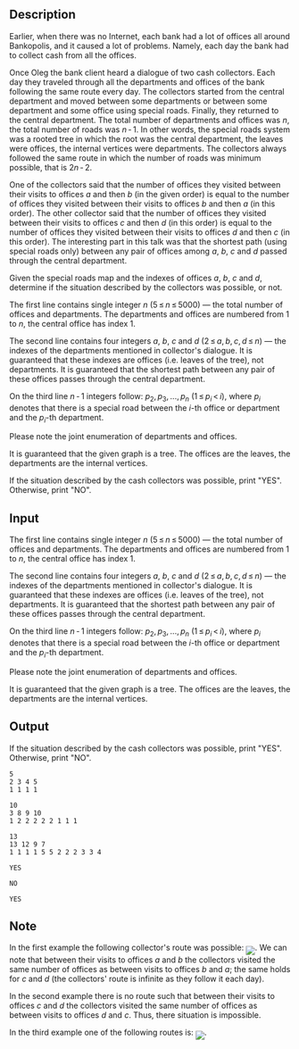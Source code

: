 ## Description

<div><p>Earlier, when there was no Internet, each bank had a lot of offices all around Bankopolis, and it caused a lot of problems. Namely, each day the bank had to collect cash from all the offices.</p><p>Once Oleg the bank client heard a dialogue of two cash collectors. Each day they traveled through all the departments and offices of the bank following the same route every day. The collectors started from the central department and moved between some departments or between some department and some office using special roads. Finally, they returned to the central department. The total number of departments and offices was <span class="tex-span"><i>n</i></span>, the total number of roads was <span class="tex-span"><i>n</i> - 1</span>. In other words, the special roads system was a rooted tree in which the root was the central department, the leaves were offices, the internal vertices were departments. The collectors always followed the same route in which the number of roads was minimum possible, that is <span class="tex-span">2<i>n</i> - 2</span>.</p><p>One of the collectors said that the number of offices they visited between their visits to offices <span class="tex-span"><i>a</i></span> and then <span class="tex-span"><i>b</i></span> (in the given order) is equal to the number of offices they visited between their visits to offices <span class="tex-span"><i>b</i></span> and then <span class="tex-span"><i>a</i></span> (in this order). The other collector said that the number of offices they visited between their visits to offices <span class="tex-span"><i>c</i></span> and then <span class="tex-span"><i>d</i></span> (in this order) is equal to the number of offices they visited between their visits to offices <span class="tex-span"><i>d</i></span> and then <span class="tex-span"><i>c</i></span> (in this order). The interesting part in this talk was that the shortest path (using special roads only) between any pair of offices among <span class="tex-span"><i>a</i></span>, <span class="tex-span"><i>b</i></span>, <span class="tex-span"><i>c</i></span> and <span class="tex-span"><i>d</i></span> <span class="tex-font-style-bf">passed through the central department</span>.</p><p>Given the special roads map and the indexes of offices <span class="tex-span"><i>a</i></span>, <span class="tex-span"><i>b</i></span>, <span class="tex-span"><i>c</i></span> and <span class="tex-span"><i>d</i></span>, determine if the situation described by the collectors was possible, or not.</p></div><div class="input-specification"><p>The first line contains single integer <span class="tex-span"><i>n</i></span> (<span class="tex-span">5 ≤ <i>n</i> ≤ 5000</span>)&nbsp;— the total number of offices and departments. The departments and offices are numbered from <span class="tex-span">1</span> to <span class="tex-span"><i>n</i></span>, the central office has index <span class="tex-span">1</span>.</p><p>The second line contains four integers <span class="tex-span"><i>a</i></span>, <span class="tex-span"><i>b</i></span>, <span class="tex-span"><i>c</i></span> and <span class="tex-span"><i>d</i></span> (<span class="tex-span">2 ≤ <i>a</i>, <i>b</i>, <i>c</i>, <i>d</i> ≤ <i>n</i></span>)&nbsp;— the indexes of the departments mentioned in collector's dialogue. It is guaranteed that these indexes are offices (i.e. leaves of the tree), not departments. It is guaranteed that the shortest path between any pair of these offices passes through the central department.</p><p>On the third line <span class="tex-span"><i>n</i> - 1</span> integers follow: <span class="tex-span"><i>p</i><sub class="lower-index">2</sub>, <i>p</i><sub class="lower-index">3</sub>, ..., <i>p</i><sub class="lower-index"><i>n</i></sub></span> (<span class="tex-span">1 ≤ <i>p</i><sub class="lower-index"><i>i</i></sub> &lt; <i>i</i></span>), where <span class="tex-span"><i>p</i><sub class="lower-index"><i>i</i></sub></span> denotes that there is a special road between the <span class="tex-span"><i>i</i></span>-th office or department and the <span class="tex-span"><i>p</i><sub class="lower-index"><i>i</i></sub></span>-th department.</p><p>Please note the joint enumeration of departments and offices.</p><p>It is guaranteed that the given graph is a tree. The offices are the leaves, the departments are the internal vertices.</p></div><div class="output-specification"><p>If the situation described by the cash collectors was possible, print "<span class="tex-font-style-tt">YES</span>". Otherwise, print "<span class="tex-font-style-tt">NO</span>".</p></div>

## Input

<p>The first line contains single integer <span class="tex-span"><i>n</i></span> (<span class="tex-span">5 ≤ <i>n</i> ≤ 5000</span>)&nbsp;— the total number of offices and departments. The departments and offices are numbered from <span class="tex-span">1</span> to <span class="tex-span"><i>n</i></span>, the central office has index <span class="tex-span">1</span>.</p><p>The second line contains four integers <span class="tex-span"><i>a</i></span>, <span class="tex-span"><i>b</i></span>, <span class="tex-span"><i>c</i></span> and <span class="tex-span"><i>d</i></span> (<span class="tex-span">2 ≤ <i>a</i>, <i>b</i>, <i>c</i>, <i>d</i> ≤ <i>n</i></span>)&nbsp;— the indexes of the departments mentioned in collector's dialogue. It is guaranteed that these indexes are offices (i.e. leaves of the tree), not departments. It is guaranteed that the shortest path between any pair of these offices passes through the central department.</p><p>On the third line <span class="tex-span"><i>n</i> - 1</span> integers follow: <span class="tex-span"><i>p</i><sub class="lower-index">2</sub>, <i>p</i><sub class="lower-index">3</sub>, ..., <i>p</i><sub class="lower-index"><i>n</i></sub></span> (<span class="tex-span">1 ≤ <i>p</i><sub class="lower-index"><i>i</i></sub> &lt; <i>i</i></span>), where <span class="tex-span"><i>p</i><sub class="lower-index"><i>i</i></sub></span> denotes that there is a special road between the <span class="tex-span"><i>i</i></span>-th office or department and the <span class="tex-span"><i>p</i><sub class="lower-index"><i>i</i></sub></span>-th department.</p><p>Please note the joint enumeration of departments and offices.</p><p>It is guaranteed that the given graph is a tree. The offices are the leaves, the departments are the internal vertices.</p>

## Output

<p>If the situation described by the cash collectors was possible, print "<span class="tex-font-style-tt">YES</span>". Otherwise, print "<span class="tex-font-style-tt">NO</span>".</p>





```input1
5
2 3 4 5
1 1 1 1

```




```input2
10
3 8 9 10
1 2 2 2 2 2 1 1 1

```




```input3
13
13 12 9 7
1 1 1 1 5 5 2 2 2 3 3 4

```




```output1
YES
```




```output2
NO
```




```output3
YES
```



## Note

<p>In the first example the following collector's route was possible: <img align="middle" class="tex-formula" src="file://pzcFZGxL.png" style="max-width: 100.0%;max-height: 100.0%;">. We can note that between their visits to offices <span class="tex-span"><i>a</i></span> and <span class="tex-span"><i>b</i></span> the collectors visited the same number of offices as between visits to offices <span class="tex-span"><i>b</i></span> and <span class="tex-span"><i>a</i></span>; the same holds for <span class="tex-span"><i>c</i></span> and <span class="tex-span"><i>d</i></span> (the collectors' route is infinite as they follow it each day).</p><p>In the second example there is no route such that between their visits to offices <span class="tex-span"><i>c</i></span> and <span class="tex-span"><i>d</i></span> the collectors visited the same number of offices as between visits to offices <span class="tex-span"><i>d</i></span> and <span class="tex-span"><i>c</i></span>. Thus, there situation is impossible. </p><p>In the third example one of the following routes is: <img align="middle" class="tex-formula" src="file://rec2ps81.png" style="max-width: 100.0%;max-height: 100.0%;">.</p>
